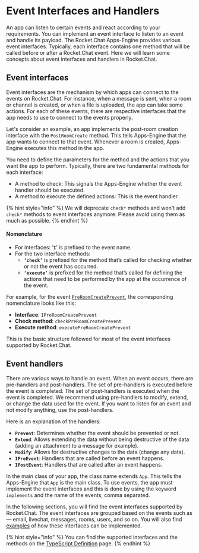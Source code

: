# Event Interfaces and Handlers

An app can listen to certain events and react according to your requirements. You can implement an event interface to listen to an event and handle its payload. The Rocket.Chat Apps-Engine provides various event interfaces. Typically, each interface contains one method that will be called before or after a Rocket.Chat event. Here we will learn some concepts about event interfaces and handlers in Rocket.Chat.

## Event interfaces

Event interfaces are the mechanism by which apps can connect to the events on Rocket.Chat. For instance, when a message is sent, when a room or channel is created, or when a file is uploaded, the app can take some actions. For each of these events, there are respective interfaces that the app needs to use to connect to the events properly.

Let's consider an example, an app implements the post-room creation interface with the `PostRoomCreate` method. This tells Apps-Engine that the app wants to connect to that event. Whenever a room is created, Apps-Engine executes this method in the app.

You need to define the parameters for the method and the actions that you want the app to perform. Typically, there are two fundamental methods for each interface:

* A method to check: This signals the Apps-Engine whether the event handler should be executed.
* A method to execute the defined actions: This is the event handler.

{% hint style="info" %}
We will deprecate `check*` methods and won't add `check*` methods to event interfaces anymore. Please avoid using them as much as possible.
{% endhint %}

#### **Nomenclature**

* For interfaces: ‘**`I`**’ is prefixed to the event name.
* For the two interface methods:
  * **`‘check’`** is prefixed for the method that’s called for checking whether or not the event has occurred.
  * **`‘execute’`** is prefixed for the method that’s called for defining the actions that need to be performed by the app at the occurrence of the event.

For example, for the event [`PreRoomCreatePrevent`](https://rocketchat.github.io/Rocket.Chat.Apps-engine/interfaces/rooms\_IPreRoomCreatePrevent.IPreRoomCreatePrevent.html), the corresponding nomenclature looks like this:

* **Interface**: `IPreRoomCreatePrevent`
* **Check method**: `checkPreRoomCreatePrevent`
* **Execute method**: `executePreRoomCreatePrevent`

This is the basic structure followed for most of the event interfaces supported by Rocket.Chat.&#x20;

## Event handlers

There are various ways to handle an event. When an event occurs, there are pre-handlers and post-handlers. The set of pre-handlers is executed before the event is completed. The set of post-handlers is executed when the event is completed. We recommend using pre-handlers to modify, extend, or change the data used for the event. If you want to listen for an event and not modify anything, use the post-handlers.

Here is an explanation of the handlers:

* **`Prevent`**: Determines whether the event should be prevented or not.
* **`Extend`**: Allows extending the data without being destructive of the data (adding an attachment to a message for example).
* **`Modify`**: Allows for destructive changes to the data (change any data).
* **`IPreEvent`**: Handlers that are called before an event happens.
* **`IPostEvent`**: Handlers that are called after an event happens.

In the main class of your app, the class name extends `App`. This tells the Apps-Engine that `App` is the main class. To use events, the app must implement the event interfaces and this is done by using the keyword `implements` and the name of the events, comma separated.

In the following sections, you will find the event interfaces supported by Rocket.Chat. The event interfaces are grouped based on the events such as — email, livechat, messages, rooms, users, and so on. You will also find [examples](examples.md) of how these interfaces can be implemented.

{% hint style="info" %}
You can find the supported interfaces and the methods on the [TypeScript Definition](https://rocketchat.github.io/Rocket.Chat.Apps-engine/index.html) page.
{% endhint %}
